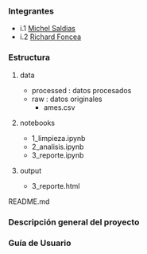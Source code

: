### Integrantes

* i.1 [Michel Saldias](https://github.com/msaldiasv)
* i.2 [Richard Foncea](https://github.com/erre-developer)

### Estructura 

1. data
    - processed : datos procesados
    - raw : datos originales
        - ames.csv
2. notebooks
    - 1_limpieza.ipynb
    - 2_analisis.ipynb
    - 3_reporte.ipynb

3. output
    - 3_reporte.html

README.md


### Descripción general del proyecto

### Guía de Usuario
